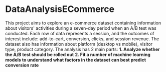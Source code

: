 # DataAnalysisECommerce
This project aims to explore an e-commerce dataset containing information about visitors' activities during a seven-day period when an A/B test was conducted. 
Each row of data represents a session, and the outcomes of interest include: add-to-cart, conversion, clicks, and session revenue. The dataset also has information 
about platform (desktop vs mobile), visitor type, product category.
The analysis has 2 main parts:
**1. Analyze whether the A/B test should be rolled out**
**2. Fit a number of machine learning models to understand what factors in the dataset can best predict conversion rate**
